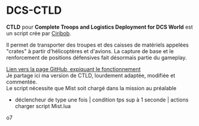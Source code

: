 # DCS-CTLD

**CTLD** pour **Complete Troops and Logistics Deployment for DCS World** est un script crée par [Ciribob](https://github.com/ciribob).

Il permet de transporter des troupes et des caisses de matériels appelées "crates" à partir d'hélicoptères et d'avions.
La capture de base et le renforcement de positions  défensives fait désormais partie du gameplay.
  
[Lien vers la page GitHub, expiquant le fonctionnement](https://github.com/ciribob/DCS-CTLD)  
Je partage ici ma version de CTLD, lourdement adaptée, modifiée et commentée.  
Le script nécessite que Mist soit chargé dans la mission au préalable

 - déclencheur de type une fois | condition tps sup à 1 seconde | actions charger script Mist.lua

o7

